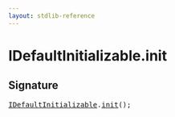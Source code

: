 ```yaml
---
layout: stdlib-reference
---
```


# IDefaultInitializable\.init

## Signature 

<pre>
<a href="/stdlib-reference/interfaces/IDefaultInitializable/index" class="code_type">IDefaultInitializable</a>.<a href="/stdlib-reference/interfaces/IDefaultInitializable/init">init</a>();

</pre>

